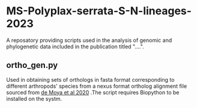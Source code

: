 # **MS-Polyplax-serrata-S-N-lineages-2023**
A reposatory providing scripts used in the analysis of genomic and phylogenetic data included in the publication titled "....".

## **ortho_gen.py**
Used in obtaining sets of orthologs in fasta format corresponding to different arthropods' species from a nexus format ortholog alignment file sourced from [de Moya et al 2020](https://academic.oup.com/sysbio/article/70/4/719/5912026) .The script requires Biopython to be installed on the systm.  
